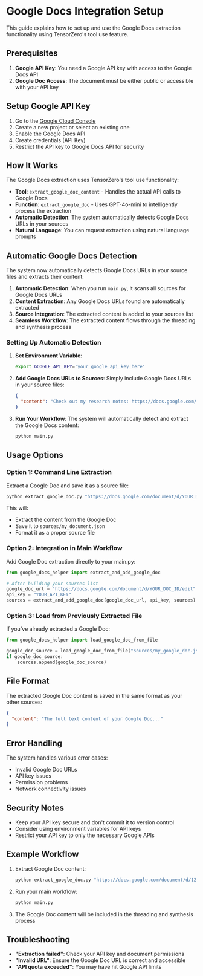 # Google Docs Integration Setup

This guide explains how to set up and use the Google Docs extraction functionality using TensorZero's tool use feature.

## Prerequisites

1. **Google API Key**: You need a Google API key with access to the Google Docs API
2. **Google Doc Access**: The document must be either public or accessible with your API key

## Setup Google API Key

1. Go to the [Google Cloud Console](https://console.cloud.google.com/)
2. Create a new project or select an existing one
3. Enable the Google Docs API
4. Create credentials (API Key)
5. Restrict the API key to Google Docs API for security

## How It Works

The Google Docs extraction uses TensorZero's tool use functionality:
- **Tool**: `extract_google_doc_content` - Handles the actual API calls to Google Docs
- **Function**: `extract_google_doc` - Uses GPT-4o-mini to intelligently process the extraction
- **Automatic Detection**: The system automatically detects Google Docs URLs in your sources
- **Natural Language**: You can request extraction using natural language prompts

## Automatic Google Docs Detection

The system now automatically detects Google Docs URLs in your source files and extracts their content:

1. **Automatic Detection**: When you run `main.py`, it scans all sources for Google Docs URLs
2. **Content Extraction**: Any Google Docs URLs found are automatically extracted
3. **Source Integration**: The extracted content is added to your sources list
4. **Seamless Workflow**: The extracted content flows through the threading and synthesis process

### Setting Up Automatic Detection

1. **Set Environment Variable**:
   ```bash
   export GOOGLE_API_KEY='your_google_api_key_here'
   ```

2. **Add Google Docs URLs to Sources**: Simply include Google Docs URLs in your source files:
   ```json
   {
     "content": "Check out my research notes: https://docs.google.com/document/d/123/edit. This contains important insights."
   }
   ```

3. **Run Your Workflow**: The system will automatically detect and extract the Google Docs content:
   ```bash
   python main.py
   ```

## Usage Options

### Option 1: Command Line Extraction

Extract a Google Doc and save it as a source file:

```bash
python extract_google_doc.py "https://docs.google.com/document/d/YOUR_DOC_ID/edit" "YOUR_API_KEY" "my_document.json"
```

This will:
- Extract the content from the Google Doc
- Save it to `sources/my_document.json`
- Format it as a proper source file

### Option 2: Integration in Main Workflow

Add Google Doc extraction directly to your main.py:

```python
from google_docs_helper import extract_and_add_google_doc

# After building your sources list
google_doc_url = "https://docs.google.com/document/d/YOUR_DOC_ID/edit"
api_key = "YOUR_API_KEY"
sources = extract_and_add_google_doc(google_doc_url, api_key, sources)
```

### Option 3: Load from Previously Extracted File

If you've already extracted a Google Doc:

```python
from google_docs_helper import load_google_doc_from_file

google_doc_source = load_google_doc_from_file("sources/my_google_doc.json")
if google_doc_source:
    sources.append(google_doc_source)
```

## File Format

The extracted Google Doc content is saved in the same format as your other sources:

```json
{
  "content": "The full text content of your Google Doc..."
}
```

## Error Handling

The system handles various error cases:
- Invalid Google Doc URLs
- API key issues
- Permission problems
- Network connectivity issues

## Security Notes

- Keep your API key secure and don't commit it to version control
- Consider using environment variables for API keys
- Restrict your API key to only the necessary Google APIs

## Example Workflow

1. Extract Google Doc content:
   ```bash
   python extract_google_doc.py "https://docs.google.com/document/d/123/edit" "your_key" "research_notes.json"
   ```

2. Run your main workflow:
   ```bash
   python main.py
   ```

3. The Google Doc content will be included in the threading and synthesis process

## Troubleshooting

- **"Extraction failed"**: Check your API key and document permissions
- **"Invalid URL"**: Ensure the Google Doc URL is correct and accessible
- **"API quota exceeded"**: You may have hit Google API limits
